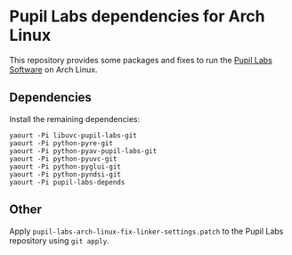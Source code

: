 # Pupil Labs dependencies for Arch Linux
This repository provides some packages and fixes to run the [Pupil Labs Software](https://github.com/pupil-labs/pupil) on Arch Linux.

## Dependencies
Install the remaining dependencies:

```
yaourt -Pi libuvc-pupil-labs-git
yaourt -Pi python-pyre-git
yaourt -Pi python-pyav-pupil-labs-git
yaourt -Pi python-pyuvc-git
yaourt -Pi python-pyglui-git
yaourt -Pi python-pyndsi-git
yaourt -Pi pupil-labs-depends
```

## Other
Apply `pupil-labs-arch-linux-fix-linker-settings.patch` to the Pupil Labs repository using `git apply`.
